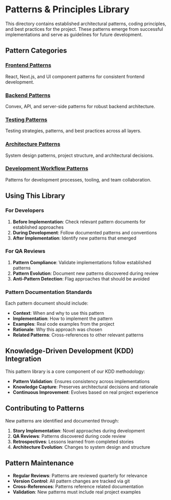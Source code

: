 # Patterns & Principles Library

This directory contains established architectural patterns, coding principles, and best practices for the project. These patterns emerge from successful implementations and serve as guidelines for future development.

## Pattern Categories

### [Frontend Patterns](frontend-patterns.md)

React, Next.js, and UI component patterns for consistent frontend development.

### [Backend Patterns](backend-patterns.md)

Convex, API, and server-side patterns for robust backend architecture.

### [Testing Patterns](testing-patterns.md)

Testing strategies, patterns, and best practices across all layers.

### [Architecture Patterns](architecture-patterns.md)

System design patterns, project structure, and architectural decisions.

### [Development Workflow Patterns](development-workflow-patterns.md)

Patterns for development processes, tooling, and team collaboration.

## Using This Library

### For Developers

1. **Before Implementation**: Check relevant pattern documents for established approaches
2. **During Development**: Follow documented patterns and conventions
3. **After Implementation**: Identify new patterns that emerged

### For QA Reviews

1. **Pattern Compliance**: Validate implementations follow established patterns
2. **Pattern Evolution**: Document new patterns discovered during review
3. **Anti-Pattern Detection**: Flag approaches that should be avoided

### Pattern Documentation Standards

Each pattern document should include:

- **Context**: When and why to use this pattern
- **Implementation**: How to implement the pattern
- **Examples**: Real code examples from the project
- **Rationale**: Why this approach was chosen
- **Related Patterns**: Cross-references to other relevant patterns

## Knowledge-Driven Development (KDD) Integration

This pattern library is a core component of our KDD methodology:

- **Pattern Validation**: Ensures consistency across implementations
- **Knowledge Capture**: Preserves architectural decisions and rationale
- **Continuous Improvement**: Evolves based on real project experience

## Contributing to Patterns

New patterns are identified and documented through:

1. **Story Implementation**: Novel approaches during development
2. **QA Reviews**: Patterns discovered during code review
3. **Retrospectives**: Lessons learned from completed stories
4. **Architecture Evolution**: Changes to system design and structure

## Pattern Maintenance

- **Regular Reviews**: Patterns are reviewed quarterly for relevance
- **Version Control**: All pattern changes are tracked via git
- **Cross-References**: Patterns reference related documentation
- **Validation**: New patterns must include real project examples
